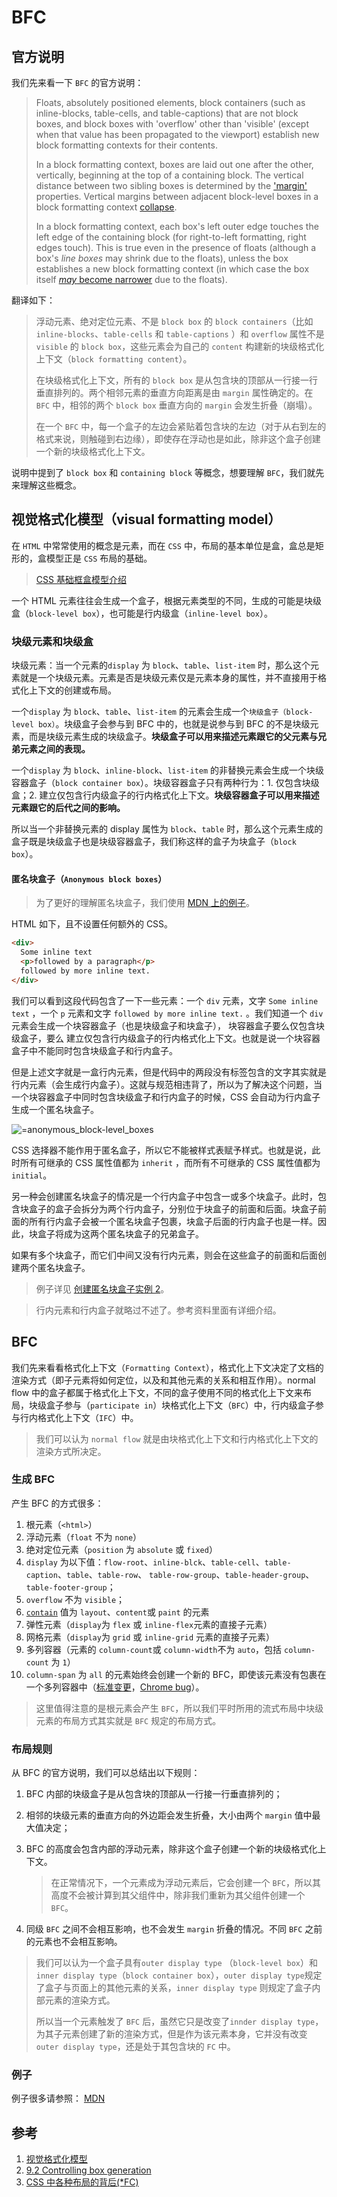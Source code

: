 # BFC

## 官方说明

我们先来看一下 `BFC` 的官方说明：

> Floats, absolutely positioned elements, block containers (such as inline-blocks, table-cells, and table-captions) that are not block boxes, and block boxes with 'overflow' other than 'visible' (except when that value has been propagated to the viewport) establish new block formatting contexts for their contents.
>
> In a block formatting context, boxes are laid out one after the other, vertically, beginning at the top of a containing block. The vertical distance between two sibling boxes is determined by the ['margin'](https://www.w3.org/TR/CSS2/box.html#propdef-margin) properties. Vertical margins between adjacent block-level boxes in a block formatting context [collapse](https://www.w3.org/TR/CSS2/box.html#collapsing-margins).
>
> In a block formatting context, each box's left outer edge touches the left edge of the containing block (for right-to-left formatting, right edges touch). This is true even in the presence of floats (although a box's _line boxes_ may shrink due to the floats), unless the box establishes a new block formatting context (in which case the box itself [_may_ become narrower](https://www.w3.org/TR/CSS2/visuren.html#bfc-next-to-float) due to the floats).

翻译如下：

> 浮动元素、绝对定位元素、不是 `block box` 的 `block containers`（比如 `inline-blocks`、`table-cells` 和 `table-captions` ）和 `overflow` 属性不是 `visible` 的 `block box`，这些元素会为自己的 `content` 构建新的块级格式化上下文（`block formatting content`）。
>
> 在块级格式化上下文，所有的 `block box` 是从包含块的顶部从一行接一行垂直排列的。两个相邻元素的垂直方向距离是由 `margin` 属性确定的。在 `BFC` 中，相邻的两个 `block box` 垂直方向的 `margin` 会发生折叠（崩塌）。
>
> 在一个 `BFC` 中，每一个盒子的左边会紧贴着包含块的左边（对于从右到左的格式来说，则触碰到右边缘），即使存在浮动也是如此，除非这个盒子创建一个新的块级格式化上下文。

说明中提到了 `block box` 和 `containing block` 等概念，想要理解 `BFC`，我们就先来理解这些概念。

## 视觉格式化模型（visual formatting model）

在 `HTML` 中常常使用的概念是元素，而在 `CSS` 中，布局的基本单位是盒，盒总是矩形的，盒模型正是 `CSS` 布局的基础。

> [CSS 基础框盒模型介绍](https://developer.mozilla.org/zh-CN/docs/Web/CSS/CSS_Box_Model/Introduction_to_the_CSS_box_model)

一个 HTML 元素往往会生成一个盒子，根据元素类型的不同，生成的可能是块级盒（`block-level box`），也可能是行内级盒（`inline-level box`）。

### 块级元素和块级盒

块级元素：当一个元素的`display` 为 `block`、`table`、`list-item` 时，那么这个元素就是一个块级元素。元素是否是块级元素仅是元素本身的属性，并不直接用于格式化上下文的创建或布局。

一个`display` 为 `block`、`table`、`list-item` 的元素会生成一个`块级盒子（block-level box）`。块级盒子会参与到 BFC 中的，也就是说参与到 BFC 的不是块级元素，而是块级元素生成的块级盒子。**块级盒子可以用来描述元素跟它的父元素与兄弟元素之间的表现。**

一个`display` 为 `block`、`inline-block`、`list-item` 的非替换元素会生成一个块级容器盒子（`block container box`）。块级容器盒子只有两种行为：1. 仅包含块级盒；2. 建立仅包含行内级盒子的行内格式化上下文。**块级容器盒子可以用来描述元素跟它的后代之间的影响。**

所以当一个非替换元素的 display 属性为 `block`、`table` 时，那么这个元素生成的盒子既是块级盒子也是块级容器盒子，我们称这样的盒子为块盒子（`block box`）。

#### 匿名块盒子（`Anonymous block boxes`）

> 为了更好的理解匿名块盒子，我们使用 [MDN 上的例子](<[https://developer.mozilla.org/zh-CN/docs/Web/Guide/CSS/Visual_formatting_model#%E5%8C%BF%E5%90%8D%E5%9D%97%E7%9B%92%E5%AD%90](https://developer.mozilla.org/zh-CN/docs/Web/Guide/CSS/Visual_formatting_model#匿名块盒子)>)。

HTML 如下，且不设置任何额外的 CSS。

```html
<div>
  Some inline text
  <p>followed by a paragraph</p>
  followed by more inline text.
</div>
```

我们可以看到这段代码包含了一下一些元素：一个 `div` 元素，文字 `Some inline text` ，一个 `p` 元素和文字 `followed by more inline text.` 。我们知道一个 `div` 元素会生成一个块容器盒子（也是块级盒子和块盒子）， 块容器盒子要么仅包含块级盒子，要么 建立仅包含行内级盒子的行内格式化上下文。也就是说一个块容器盒子中不能同时包含块级盒子和行内盒子。

但是上述文字就是一盒行内元素，但是代码中的两段没有标签包含的文字其实就是行内元素（会生成行内盒子）。这就与规范相违背了，所以为了解决这个问题，当一个块容器盒子中同时包含块级盒子和行内盒子的时候，CSS 会自动为行内盒子生成一个匿名块盒子。

![=anonymous_block-level_boxes](https://cdn.jsdelivr.net/gh/Huanqiang/imgBed/blog/=anonymous_block-level_boxes.png)

CSS 选择器不能作用于匿名盒子，所以它不能被样式表赋予样式。也就是说，此时所有可继承的 CSS 属性值都为 `inherit` ，而所有不可继承的 CSS 属性值都为 `initial`。

另一种会创建匿名块盒子的情况是一个行内盒子中包含一或多个块盒子。此时，包含块盒子的盒子会拆分为两个行内盒子，分别位于块盒子的前面和后面。块盒子前面的所有行内盒子会被一个匿名块盒子包裹，块盒子后面的行内盒子也是一样。因此，块盒子将成为这两个匿名块盒子的兄弟盒子。

如果有多个块盒子，而它们中间又没有行内元素，则会在这些盒子的前面和后面创建两个匿名块盒子。

> 例子详见 [创建匿名块盒子实例 2](<[https://developer.mozilla.org/zh-CN/docs/Web/Guide/CSS/Visual_formatting_model#%E7%A4%BA%E4%BE%8B_2](https://developer.mozilla.org/zh-CN/docs/Web/Guide/CSS/Visual_formatting_model#示例_2)>)。

> 行内元素和行内盒子就略过不述了。参考资料里面有详细介绍。

## BFC

我们先来看看格式化上下文（`Formatting Context`），格式化上下文决定了文档的渲染方式（即子元素将如何定位，以及和其他元素的关系和相互作用）。normal flow 中的盒子都属于格式化上下文，不同的盒子使用不同的格式化上下文来布局，块级盒子参与（`participate in`）块格式化上下文（`BFC`）中，行内级盒子参与行内格式化上下文（`IFC`）中。

> 我们可以认为 `normal flow` 就是由块格式化上下文和行内格式化上下文的渲染方式所决定。

### 生成 BFC

产生 BFC 的方式很多：

1. 根元素（`<html>`）
2. 浮动元素（`float` 不为 `none`）
3. 绝对定位元素（`position` 为 `absolute` 或 `fixed`）
4. `display` 为以下值：`flow-root`、`inline-blck`、`table-cell`、`table-caption`、`table`、`table-row`、 `table-row-group`、`table-header-group`、`table-footer-group`；
5. `overflow` 不为 `visible`；
6. [`contain`](https://developer.mozilla.org/zh-CN/docs/Web/CSS/contain) 值为 `layout`、`content`或 `paint` 的元素
7. 弹性元素（`display`为 `flex` 或 `inline-flex`元素的直接子元素）
8. 网格元素（`display`为 `grid` 或 `inline-grid` 元素的直接子元素）
9. 多列容器（元素的 `column-count`或 `column-width`不为 `auto`，包括 `column-count` 为 `1`）
10. `column-span` 为 `all` 的元素始终会创建一个新的 BFC，即使该元素没有包裹在一个多列容器中（[标准变更](https://github.com/w3c/csswg-drafts/commit/a8634b96900279916bd6c505fda88dda71d8ec51)，[Chrome bug](https://bugs.chromium.org/p/chromium/issues/detail?id=709362)）。

> 这里值得注意的是根元素会产生 `BFC`，所以我们平时所用的流式布局中块级元素的布局方式其实就是 `BFC` 规定的布局方式。

### 布局规则

从 BFC 的官方说明，我们可以总结出以下规则：

1. BFC 内部的块级盒子是从包含块的顶部从一行接一行垂直排列的；

2. 相邻的块级元素的垂直方向的外边距会发生折叠，大小由两个 `margin` 值中最大值决定；

3. BFC 的高度会包含内部的浮动元素，除非这个盒子创建一个新的块级格式化上下文。

   > 在正常情况下，一个元素成为浮动元素后，它会创建一个 `BFC`，所以其高度不会被计算到其父组件中，除非我们重新为其父组件创建一个 `BFC`。

4. 同级 `BFC` 之间不会相互影响，也不会发生 `margin` 折叠的情况。不同 `BFC` 之前的元素也不会相互影响。

> 我们可以认为一个盒子具有`outer display type` （`block-level box`）和 `inner display type`（`block container box`），`outer display type`规定了盒子与页面上的其他元素的关系，`inner display type` 则规定了盒子内部元素的渲染方式。
>
> 所以当一个元素触发了 `BFC` 后，虽然它只是改变了`innder display type`，为其子元素创建了新的渲染方式，但是作为该元素本身，它并没有改变 `outer display type`，还是处于其包含块的 `FC` 中。

### 例子

例子很多请参照： [MDN](https://developer.mozilla.org/zh-CN/docs/Web/Guide/CSS/Block_formatting_context#Specifications)

## 参考

1. [视觉格式化模型](https://developer.mozilla.org/en-US/docs/Web/CSS/Visual_formatting_model)
2. [9.2 Controlling box generation](https://www.w3.org/TR/CSS22/visuren.html#box-gen)
3. [CSS 中各种布局的背后(\*FC)](https://zhuanlan.zhihu.com/p/34177963)
